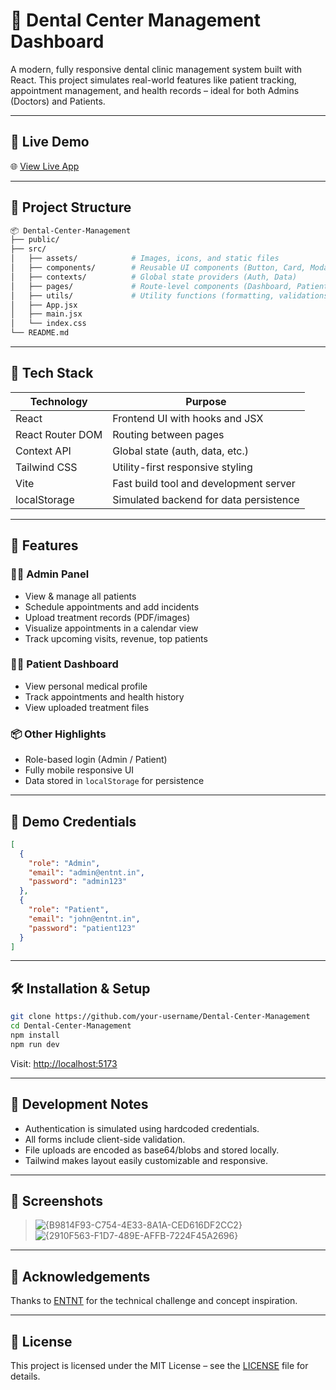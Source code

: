 # 🦷 Dental Center Management Dashboard

A modern, fully responsive dental clinic management system built with React. This project simulates real-world features like patient tracking, appointment management, and health records – ideal for both Admins (Doctors) and Patients.

---

## 🚀 Live Demo

🌐 [View Live App](https://dental-center-management-zeta.vercel.app/login)

---

## 📁 Project Structure

```bash
📦 Dental-Center-Management
├── public/
├── src/
│   ├── assets/            # Images, icons, and static files
│   ├── components/        # Reusable UI components (Button, Card, Modal)
│   ├── contexts/          # Global state providers (Auth, Data)
│   ├── pages/             # Route-level components (Dashboard, Patients)
│   ├── utils/             # Utility functions (formatting, validations)
│   ├── App.jsx
│   ├── main.jsx
│   └── index.css
└── README.md
```

---

## 🧰 Tech Stack

| Technology        | Purpose                                 |
|------------------|-----------------------------------------|
| React            | Frontend UI with hooks and JSX          |
| React Router DOM | Routing between pages                   |
| Context API      | Global state (auth, data, etc.)         |
| Tailwind CSS     | Utility-first responsive styling        |
| Vite             | Fast build tool and development server  |
| localStorage     | Simulated backend for data persistence  |

---

## 📌 Features

### 👨‍⚕️ Admin Panel
- View & manage all patients
- Schedule appointments and add incidents
- Upload treatment records (PDF/images)
- Visualize appointments in a calendar view
- Track upcoming visits, revenue, top patients

### 🧑‍💻 Patient Dashboard
- View personal medical profile
- Track appointments and health history
- View uploaded treatment files

### 📦 Other Highlights
- Role-based login (Admin / Patient)
- Fully mobile responsive UI
- Data stored in `localStorage` for persistence

---

## 🔐 Demo Credentials

```json
[
  {
    "role": "Admin",
    "email": "admin@entnt.in",
    "password": "admin123"
  },
  {
    "role": "Patient",
    "email": "john@entnt.in",
    "password": "patient123"
  }
]
```

---

## 🛠️ Installation & Setup

```bash
git clone https://github.com/your-username/Dental-Center-Management
cd Dental-Center-Management
npm install
npm run dev
```

Visit: [http://localhost:5173](http://localhost:5173)

---

## 🧪 Development Notes

- Authentication is simulated using hardcoded credentials.
- All forms include client-side validation.
- File uploads are encoded as base64/blobs and stored locally.
- Tailwind makes layout easily customizable and responsive.

---

## 📸 Screenshots


> ![{B9814F93-C754-4E33-8A1A-CED616DF2CC2}](https://github.com/user-attachments/assets/f58b6a0c-0318-4005-ab44-304a233335cc)
> ![{2910F563-F1D7-489E-AFFB-7224F45A2696}](https://github.com/user-attachments/assets/1097923e-ed5b-4573-8a63-3a2c4860782b)



---

## 🙌 Acknowledgements

Thanks to [ENTNT](https://entnt.in) for the technical challenge and concept inspiration.

---

## 📄 License

This project is licensed under the MIT License – see the [LICENSE](LICENSE) file for details.
